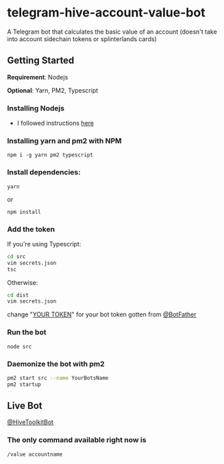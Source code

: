 # telegram-hive-account-value-bot
A Telegram bot that calculates the basic value of an account (doesn't take into account sidechain tokens or splinterlands cards)

## Getting Started

**Requirement**: Nodejs

**Optional**: Yarn, PM2, Typescript

### Installing Nodejs

- I followed instructions [here](https://github.com/tj/n)

### Installing yarn and pm2 with NPM

`npm i -g yarn pm2 typescript`

### Install dependencies:

`yarn`

or

`npm install`

### Add the token

If you're using Typescript:

```bash
cd src
vim secrets.json
tsc
```

Otherwise:

```bash
cd dist
vim secrets.json
```

change "[YOUR TOKEN](https://github.com/CryptoSharon/telegram-hive-account-value-bot/blob/master/src/secrets.json)" for your bot token gotten from [@BotFather](https://t.me/Botfather)

### Run the bot

`node src`

### Daemonize the bot with pm2

```bash
pm2 start src --name YourBotsName
pm2 startup
```

## Live Bot

[@HiveToolkitBot](https://t.me/HiveToolkitBot)

### The only command available right now is

`/value accountname`
